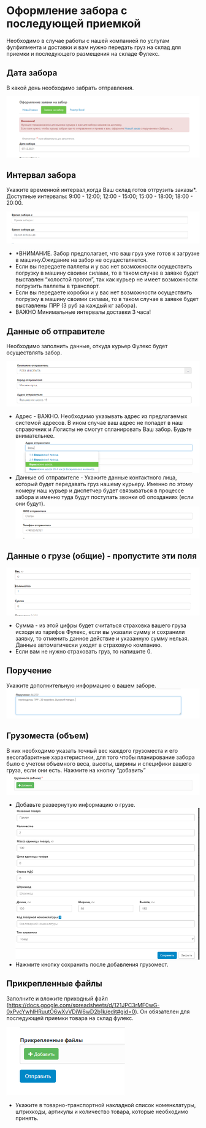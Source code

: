 # Оформление забора с последующей приемкой
Необходимо в случае работы с нашей компанией по услугам фулфилмента и доставки и вам нужно передать груз на склад для приемки и последующего размещения на складе Фулекс.
## Дата забора
В какой день необходимо забрать отправления.

![date](img/pick_up_date.png)

## Интервал забора
Укажите временной интервал,когда Ваш склад готов отгрузить заказы*. Доступные интервалы: 9:00 - 12:00; 12:00 - 15:00; 15:00 - 18:00; 18:00 - 20:00.

![interval](img/sampling_interval.png)

- *ВНИМАНИЕ. Забор предполагает, что ваш груз уже готов к загрузке в машину.Ожидание на забор не осуществляется. 
- Если вы передаете паллеты и у вас нет возможности осуществить погрузку в машину своими силами, то в таком случае в заявке будет выставлен “холостой прогон”, так как курьер не имеет возможности погрузить паллеты в транспорт. 
- Если вы передаете коробки и у вас нет возможности осуществить погрузку в машину своими силами, то в таком случае в заявке будет выставлены ПРР (3 руб за каждый кг забора).
- ВАЖНО Минимальные интервалы доставки 3 часа!

## Данные об отправителе
Необходимо заполнить данные, откуда курьер Фулекс будет осуществлять забор.

![sender](img/sender_data.png)

* Адрес - ВАЖНО. Необходимо указывать адрес из предлагаемых системой адресов. В ином случае ваш адрес не попадет в наш справочник и Логисты не смогут спланировать Ваш забор. Будьте внимательнее.
![address](img/address.png)
* Данные об отправителе - Укажите данные контактного лица, который будет передавать груз нашему курьеру. Именно по этому номеру наш курьер и диспетчер будет связываться в процессе забора и именно туда будут поступать звонки об опозданиях (если они будут).
![sender](img/sender_data_2.png)  

## Данные о грузе (общие) - пропустите эти поля
![cargo](img/cargo_data.png)
* Сумма - из этой цифры будет считаться страховка вашего груза исходя из тарифов Фулекс, если вы указали сумму и сохранили заявку, то отменить данное действие и указанную сумму нельзя. Данные автоматически уходят в страховую компанию.
* Если вам не нужно страховать груз, то напишите 0.

## Поручение
Укажите дополнительную информацию о вашем заборе.
![assignment](img/assignment.png)
 
## Грузоместа (объем)
В них необходимо указать точный вес каждого грузоместа и его весогабаритные характеристики, для того чтобы планирование забора было с учетом объемного веса, высоты, ширины и специфики вашего груза, если они есть. Нажмите на кнопку “добавить”
![cargo](img/cargo_spaces.png)

* Добавьте развернутую информацию о грузе.
![cargo](img/cargo-spaces_data.png)
* Нажмите кнопку сохранить после добавления грузомест.

## Прикрепленные файлы
Заполните и вложите приходный файл (https://docs.google.com/spreadsheets/d/121JPC3rMF0wG-0xPvcYwhlHRuutO6wXvVDiW6wD2b1k/edit#gid=0). Он обязателен для последующей приемки товара на склад фулекс.

![files](img/attached_files.png)
* Укажите в товарно-транспортной накладной список номенклатуры, штрихкоды, артикулы и количество товара, которые необходимо принять.
